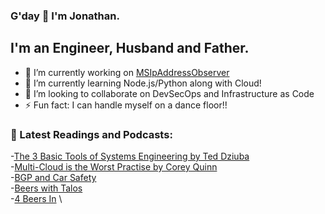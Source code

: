 ### G'day 👋 I'm Jonathan.

## I'm an Engineer, Husband and Father.

- 🔭 I’m currently working on [MSIpAddressObserver]
- 🌱 I’m currently learning Node.js/Python along with Cloud! 
- 👯 I’m looking to collaborate on DevSecOps and Infrastructure as Code
- ⚡ Fun fact: I can handle myself on a dance floor!!

[MSIpAddressObserver]: https://github.com/jonathanLynn/MSIpAddressObserver

### :memo: Latest Readings and Podcasts:

-[The 3 Basic Tools of Systems Engineering by Ted Dziuba](http://hermanradtke.com/teddziuba-archive/2010/12/the-3-basic-tools-of-systems-engineering.html) \
-[Multi-Cloud is the Worst Practise by Corey Quinn](https://www.lastweekinaws.com/blog/multi-cloud-is-the-worst-practice/) \
-[BGP and Car Safety](https://blog.ipspace.net/2019/12/bgp-and-car-safety.html) \
-[Beers with Talos](https://talosintelligence.com/podcasts/shows/beers_with_talos) \
-[4 Beers In](https://open.spotify.com/show/08S7YrBcYSRyw5ObNgjLe9) \

